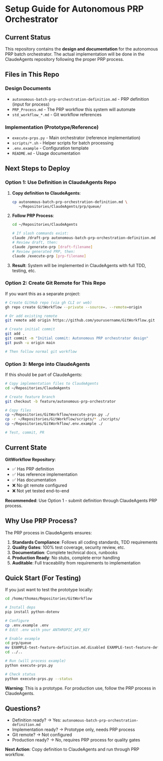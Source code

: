 # Setup Guide for Autonomous PRP Orchestrator

## Current Status

This repository contains the **design and documentation** for the autonomous PRP batch orchestrator. The actual implementation will be done in the ClaudeAgents repository following the proper PRP process.

## Files in This Repo

### Design Documents
- `autonomous-batch-prp-orchestration-definition.md` - PRP definition (input for process)
- `PRP_Process.md` - The PRP workflow this system will automate
- `std_workflow_*.md` - Git workflow references

### Implementation (Prototype/Reference)
- `execute-prps.py` - Main orchestrator (reference implementation)
- `scripts/*.sh` - Helper scripts for batch processing
- `.env.example` - Configuration template
- `README.md` - Usage documentation

## Next Steps to Deploy

### Option 1: Use Definition in ClaudeAgents Repo

1. **Copy definition to ClaudeAgents**:
   ```bash
   cp autonomous-batch-prp-orchestration-definition.md \
      ~/Repositories/ClaudeAgents/prp/queue/
   ```

2. **Follow PRP Process**:
   ```bash
   cd ~/Repositories/ClaudeAgents

   # If slash commands exist:
   claude /draft-prp autonomous-batch-prp-orchestration-definition.md
   # Review draft, then:
   claude /generate-prp [draft-filename]
   # Review generated PRP, then:
   claude /execute-prp [prp-filename]
   ```

3. **Result**: System will be implemented in ClaudeAgents with full TDD, testing, etc.

### Option 2: Create Git Remote for This Repo

If you want this as a separate project:

```bash
# Create GitHub repo (via gh CLI or web)
gh repo create GitWorkflow --private --source=. --remote=origin

# Or add existing remote
git remote add origin https://github.com/yourusername/GitWorkflow.git

# Create initial commit
git add .
git commit -m "Initial commit: Autonomous PRP orchestrator design"
git push -u origin main

# Then follow normal git workflow
```

### Option 3: Merge into ClaudeAgents

If this should be part of ClaudeAgents:

```bash
# Copy implementation files to ClaudeAgents
cd ~/Repositories/ClaudeAgents

# Create feature branch
git checkout -b feature/autonomous-prp-orchestrator

# Copy files
cp ~/Repositories/GitWorkflow/execute-prps.py ./
cp -r ~/Repositories/GitWorkflow/scripts/* ./scripts/
cp ~/Repositories/GitWorkflow/.env.example ./

# Test, commit, PR
```

## Current State

**GitWorkflow Repository**:
- ✅ Has PRP definition
- ✅ Has reference implementation
- ✅ Has documentation
- ❌ No git remote configured
- ❌ Not yet tested end-to-end

**Recommended**: Use Option 1 - submit definition through ClaudeAgents PRP process.

## Why Use PRP Process?

The PRP process in ClaudeAgents ensures:
1. **Standards Compliance**: Follows all coding standards, TDD requirements
2. **Quality Gates**: 100% test coverage, security review, etc.
3. **Documentation**: Complete technical docs, runbooks
4. **Production Ready**: No stubs, complete error handling
5. **Auditable**: Full traceability from requirements to implementation

## Quick Start (For Testing)

If you just want to test the prototype locally:

```bash
cd /home/thomas/Repositories/GitWorkflow

# Install deps
pip install python-dotenv

# Configure
cp .env.example .env
# Edit .env with your ANTHROPIC_API_KEY

# Enable example
cd prp/queue
mv EXAMPLE-test-feature-definition.md.disabled EXAMPLE-test-feature-definition.md
cd ../..

# Run (will process example)
python execute-prps.py

# Check status
python execute-prps.py --status
```

**Warning**: This is a prototype. For production use, follow the PRP process in ClaudeAgents.

## Questions?

- Definition ready? → Yes: `autonomous-batch-prp-orchestration-definition.md`
- Implementation ready? → Prototype only, needs PRP process
- Git remote? → Not configured
- Production ready? → No, requires PRP process for quality gates

**Next Action**: Copy definition to ClaudeAgents and run through PRP workflow.
